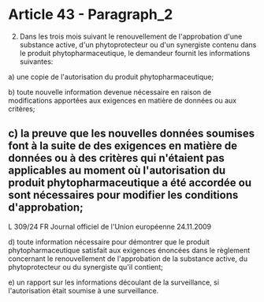 # Article 43 - Paragraph_2

2. Dans les trois mois suivant le renouvellement de l'approbation d'une substance active, d'un phytoprotecteur ou d'un synergiste contenu dans le produit phytopharmaceutique, le demandeur fournit les informations suivantes:

a) une copie de l'autorisation du produit phytopharmaceutique;

b) toute nouvelle information devenue nécessaire en raison de modifications apportées aux exigences en matière de données ou aux critères;

c) la preuve que les nouvelles données soumises font à la suite de des exigences en matière de données ou à des critères qui n'étaient pas applicables au moment où l'autorisation du produit phytopharmaceutique a été accordée ou sont nécessaires pour modifier les conditions d'approbation;
---


L 309/24            FR                         Journal officiel de l'Union européenne                                24.11.2009

d) toute information nécessaire pour démontrer que le produit phytopharmaceutique satisfait aux exigences énoncées dans le règlement concernant le renouvellement de l'approbation de la substance active, du phytoprotecteur ou du synergiste qu'il contient;

e) un rapport sur les informations découlant de la surveillance, si l'autorisation était soumise à une surveillance.